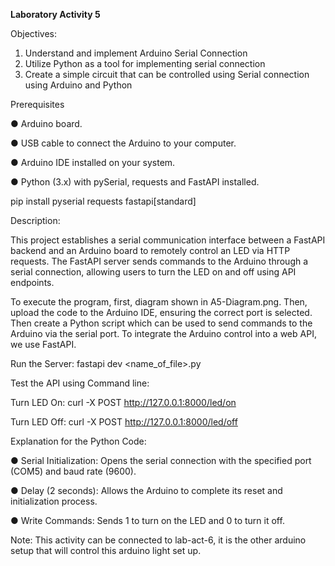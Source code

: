 **Laboratory Activity 5**

Objectives:

1. Understand and implement Arduino Serial Connection
2. Utilize Python as a tool for implementing serial connection
3. Create a simple circuit that can be controlled using Serial connection using Arduino and Python
   
Prerequisites

● Arduino board.

● USB cable to connect the Arduino to your computer.

● Arduino IDE installed on your system.

● Python (3.x) with pySerial, requests and FastAPI installed.

pip install pyserial requests fastapi[standard]

Description:

This project establishes a serial communication interface between a FastAPI backend and an Arduino board to remotely control an LED via HTTP requests. The FastAPI server sends commands to the Arduino through a serial connection, allowing users to turn the LED on and off using API endpoints.

To execute the program, first, diagram shown in A5-Diagram.png. Then, upload the code to the Arduino IDE, ensuring the correct port is selected. Then create a Python script which can be used to send commands to the Arduino via the serial port. To integrate the Arduino control into a web API, we use FastAPI.

Run the Server: fastapi dev <name_of_file>.py

Test the API using Command line:

Turn LED On: curl -X POST http://127.0.0.1:8000/led/on

Turn LED Off: curl -X POST http://127.0.0.1:8000/led/off

Explanation for the Python Code:

● Serial Initialization: Opens the serial connection with the specified port (COM5) and baud rate (9600).

● Delay (2 seconds): Allows the Arduino to complete its reset and initialization process.

● Write Commands: Sends 1 to turn on the LED and 0 to turn it off.

Note: This activity can be connected to lab-act-6, it is the other arduino setup that will control this arduino light set up.
